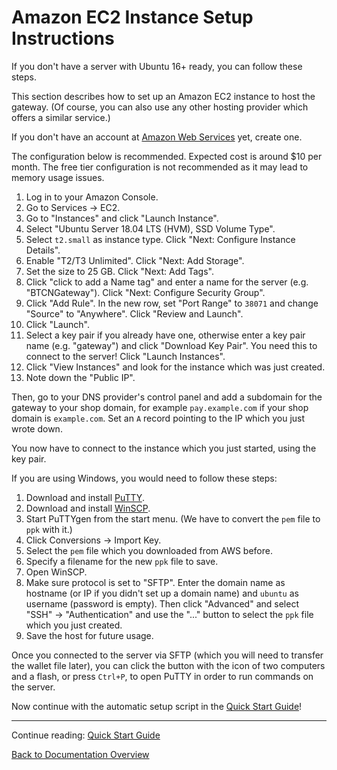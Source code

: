 # Amazon EC2 Instance Setup Instructions

If you don't have a server with Ubuntu 16+ ready, you can follow these steps.

This section describes how to set up an Amazon EC2 instance to host the gateway. (Of course, you can also use any other hosting provider which offers a similar service.)

If you don't have an account at [Amazon Web Services](https://aws.amazon.com/) yet, create one.

The configuration below is recommended. Expected cost is around $10 per month. The free tier configuration is not recommended as it may lead to memory usage issues.

1. Log in to your Amazon Console.
2. Go to Services -> EC2.
3. Go to "Instances" and click "Launch Instance".
4. Select "Ubuntu Server 18.04 LTS (HVM), SSD Volume Type".
5. Select `t2.small` as instance type. Click "Next: Configure Instance Details".
6. Enable "T2/T3 Unlimited". Click "Next: Add Storage".
7. Set the size to 25 GB. Click "Next: Add Tags".
8. Click "click to add a Name tag" and enter a name for the server (e.g. "BTCNGateway"). Click "Next: Configure Security Group".
9. Click "Add Rule". In the new row, set "Port Range" to `38071` and change "Source" to "Anywhere". Click "Review and Launch".
10. Click "Launch".
11. Select a key pair if you already have one, otherwise enter a key pair name (e.g. "gateway") and click "Download Key Pair". You need this to connect to the server! Click "Launch Instances".
12. Click "View Instances" and look for the instance which was just created.
13. Note down the "Public IP".

Then, go to your DNS provider's control panel and add a subdomain for the gateway to your shop domain, for example `pay.example.com` if your shop domain is `example.com`. Set an `A` record pointing to the IP which you just wrote down.

You now have to connect to the instance which you just started, using the key pair.

If you are using Windows, you would need to follow these steps:

1. Download and install [PuTTY](https://www.putty.org/).
2. Download and install [WinSCP](https://winscp.net/eng/download.php).
3. Start PuTTYgen from the start menu. (We have to convert the `pem` file to `ppk` with it.)
4. Click Conversions -> Import Key.
5. Select the `pem` file which you downloaded from AWS before.
6. Specify a filename for the new `ppk` file to save.
7. Open WinSCP.
8. Make sure protocol is set to "SFTP". Enter the domain name as hostname (or IP if you didn't set up a domain name) and `ubuntu` as username (password is empty). Then click "Advanced" and select "SSH" -> "Authentication" and use the "..." button to select the `ppk` file which you just created.
9. Save the host for future usage.

Once you connected to the server via SFTP (which you will need to transfer the wallet file later), you can click the button with the icon of two computers and a flash, or press `Ctrl+P`, to open PuTTY in order to run commands on the server.

Now continue with the automatic setup script in the [Quick Start Guide](quick-start.md)!

-----

Continue reading: [Quick Start Guide](quick-start.md)

[Back to Documentation Overview](index.md)
